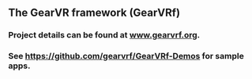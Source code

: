 ## The GearVR framework (GearVRf)

### Project details can be found at www.gearvrf.org.
### See https://github.com/gearvrf/GearVRf-Demos for sample apps.

